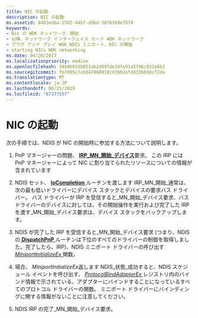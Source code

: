 ```yaml
---
title: NIC の起動
description: NIC の起動
ms.assetid: 8463edba-1502-44b7-a9bd-30763b9e7679
keywords:
- Nic の WDK ネットワーク、開始
- 以降、ネットワーク インターフェイス カード WDK ネットワーク
- プラグ アンド プレイ WDK NDIS ミニポート、NIC の開始
- starting NICs WDK networking
ms.date: 04/20/2017
ms.localizationpriority: medium
ms.openlocfilehash: 34b8b932b021ab2d59fde24fe91a5746c031e6b3
ms.sourcegitcommit: fb7d95c7a5d47860918cd3602efdd33b69dcf2da
ms.translationtype: MT
ms.contentlocale: ja-JP
ms.lasthandoff: 06/25/2019
ms.locfileid: "67377557"
---
```

# <a name="starting-a-nic"></a>NIC の起動





次の手順では、NDIS が NIC の開始時に参加する方法について説明します。

1.  PnP マネージャーの問題、 [ **IRP\_MN\_開始\_デバイス**](https://docs.microsoft.com/windows-hardware/drivers/kernel/irp-mn-start-device)要求。 この IRP には PnP マネージャーによって NIC に割り当てられたリソースについての情報が含まれています

2.  NDIS セット、 [ **IoCompletion** ](https://docs.microsoft.com/windows-hardware/drivers/ddi/content/wdm/nc-wdm-io_completion_routine)ルーチンを渡します IRP\_MN\_開始\_通常は、次の最も低いドライバーにデバイス スタックとデバイスの要求バス ドライバー。 バス ドライバーが IRP を受信すると\_MN\_開始\_デバイス要求、バス ドライバーのデバイスに対しては、その開始操作を実行および完了した IRP を渡す\_MN\_開始\_デバイス要求は、デバイス スタックをバックアップします。

3.  NDIS が完了した IRP を受信すると\_MN\_開始\_デバイス要求 (つまり、NDIS の[ **DispatchPnP** ](https://docs.microsoft.com/windows-hardware/drivers/ddi/content/wdm/nc-wdm-driver_dispatch)ルーチンは下位のすべてのドライバーの制御を取得しました。完了したら、IRP)、NDIS ミニポート ドライバーの呼び出す[ *MiniportInitializeEx* ](https://docs.microsoft.com/windows-hardware/drivers/ddi/content/ndis/nc-ndis-miniport_initialize)関数。

4.  場合、 *MiniportInitializeEx*返します NDIS\_状態\_成功すると、NDIS スケジュール イベントを呼び出す、 [ *ProtocolBindAdapterEx* ](https://docs.microsoft.com/windows-hardware/drivers/ddi/content/ndis/nc-ndis-protocol_bind_adapter_ex)レジストリ内のバインド情報で示されている、アダプターにバインドすることになっているすべてのプロトコル ドライバーの関数。 ミニポート ドライバーにバインディングに関する情報がないことに注意してください。

5.  NDIS IRP の完了\_MN\_開始\_デバイス要求。

 

 





